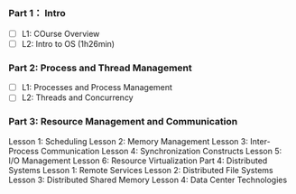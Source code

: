 ##

### Part 1： Intro
- [ ] L1: COurse Overview
- [ ] L2: Intro to OS (1h26min)
### Part 2: Process and Thread Management
- [ ] L1: Processes and Process Management
- [ ] L2: Threads and Concurrency

### Part 3: Resource Management and Communication

Lesson 1: Scheduling
Lesson 2: Memory Management
Lesson 3: Inter-Process Communication
Lesson 4: Synchronization Constructs
Lesson 5: I/O Management
Lesson 6: Resource Virtualization
Part 4: Distributed Systems
Lesson 1: Remote Services
Lesson 2: Distributed File Systems
Lesson 3: Distributed Shared Memory
Lesson 4: Data Center Technologies
